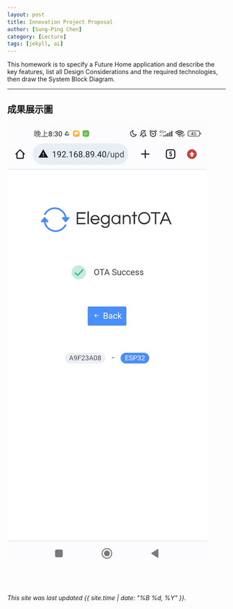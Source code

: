 ```yaml
---
layout: post
title: Innovation Project Proposal
author: [Sung-Ping Chen]
category: [Lecture]
tags: [jekyll, ai]
---
```


This homework is to specify a Future Home application and describe the key features, list all Design Considerations and the required technologies, then draw the System Block Diagram.

---
## 成果展示圖

![](https://github.com/fairpus/MCU-Arduinoproject/blob/main/images/tmp_Screenshot_2023-05-04-20-30-03-669_com.android.chrome3434808428947452044.jpg?raw=true)

<br>
<br>


*This site was last updated {{ site.time | date: "%B %d, %Y" }}.*



